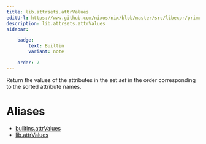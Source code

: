```yaml
---
title: lib.attrsets.attrValues
editUrl: https://www.github.com/nixos/nix/blob/master/src/libexpr/primops.cc
description: lib.attrsets.attrValues
sidebar:

    badge:
        text: Builtin
        variant: note

    order: 7
---
```


Return the values of the attributes in the set *set* in the order
corresponding to the sorted attribute names.


# Aliases

- [builtins.attrValues](./reference/builtins/builtins-attrValues)
- [lib.attrValues](./reference/lib/lib-attrValues)


